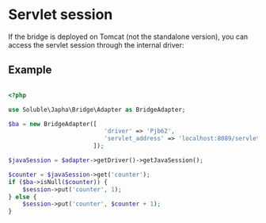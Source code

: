 # Servlet session

If the bridge is deployed on Tomcat (not the standalone version), you can access the servlet session through 
the internal driver:

## Example
 
```php

<?php

use Soluble\Japha\Bridge\Adapter as BridgeAdapter;

$ba = new BridgeAdapter([
                           'driver' => 'Pjb62',  
                           'servlet_address' => 'localhost:8089/servlet.phpjavabridge'
                        ]);

$javaSession = $adapter->getDriver()->getJavaSession();

$counter = $javaSession->get('counter');
if ($ba->isNull($counter)) {
    $session->put('counter', 1);
} else {
    $session->put('counter', $counter + 1);
}

```
